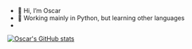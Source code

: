 - 👋 Hi, I’m Oscar
- 🐍 Working mainly in Python, but learning other languages
- 
[![Oscar's GitHub stats](https://github-readme-stats.vercel.app/api?username=oscarmcgl)](https://github.com/oscarmcgl/github-readme-stats)
